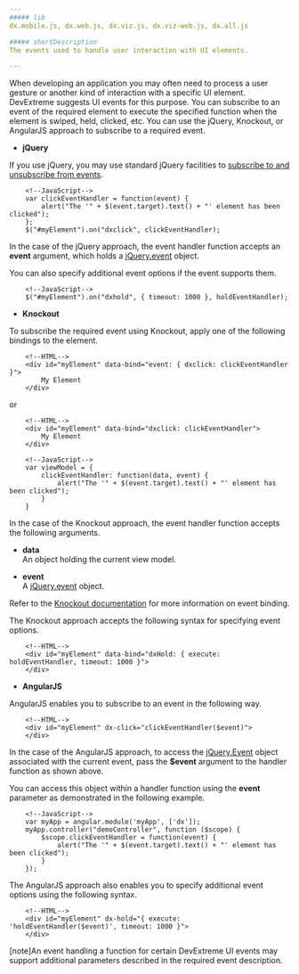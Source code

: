 ```yaml
---
##### lib
dx.mobile.js, dx.web.js, dx.viz.js, dx.viz-web.js, dx.all.js

##### shortDescription
The events used to handle user interaction with UI elements.

---
```

<a name="introduction"></a>
When developing an application you may often need to process a user gesture or another kind of interaction with a specific UI element. DevExtreme suggests UI events for this purpose. You can subscribe to an event of the required element to execute the specified function when the element is swiped, held, clicked, etc. You can use the jQuery, Knockout, or AngularJS approach to subscribe to a required event.

- **jQuery**

 If you use jQuery, you may use standard jQuery facilities to [subscribe to and unsubscribe from events](https://api.jquery.com/category/events/event-handler-attachment).

        <!--JavaScript-->
        var clickEventHandler = function(event) {
            alert("The '" + $(event.target).text() + "' element has been clicked");
        };
        $("#myElement").on("dxclick", clickEventHandler);

 In the case of the jQuery approach, the event handler function accepts an **event** argument, which holds a [jQuery.event](https://api.jquery.com/category/events/event-object) object.

 You can also specify additional event options if the event supports them.

        <!--JavaScript-->
        $("#myElement").on("dxhold", { timeout: 1000 }, holdEventHandler);

- **Knockout**

 To subscribe the required event using Knockout, apply one of the following bindings to the element.

        <!--HTML-->
        <div id="myElement" data-bind="event: { dxclick: clickEventHandler }">
            My Element
        </div>

 or

        <!--HTML-->
        <div id="myElement" data-bind="dxclick: clickEventHandler">
            My Element
        </div>

        <!--JavaScript-->
        var viewModel = {
            clickEventHandler: function(data, event) {
                alert("The '" + $(event.target).text() + "' element has been clicked");
            }
        }

 In the case of the Knockout approach, the event handler function accepts the following arguments.

 - **data**  
 An object holding the current view model.

 - **event**  
 A [jQuery.event](https://api.jquery.com/category/events/event-object) object.

 Refer to the [Knockout documentation](https://knockoutjs.com/documentation/event-binding.html) for more information on event binding.

 The Knockout approach accepts the following syntax for specifying event options.

        <!--HTML-->
        <div id="myElement" data-bind="dxHold: { execute: holdEventHandler, timeout: 1000 }">
        </div>

- **AngularJS**

 AngularJS enables you to subscribe to an event in the following way.

        <!--HTML-->
        <div id="myElement" dx-click="clickEventHandler($event)">
        </div>

 In the case of the AngularJS approach, to access the [jQuery.Event](https://api.jquery.com/category/events/event-object) object associated with the current event, pass the **$event** argument to the handler function as shown above. 

 You can access this object within a handler function using the **event** parameter as demonstrated in the following example.

        <!--JavaScript-->
        var myApp = angular.module('myApp', ['dx']);
        myApp.controller("demoController", function ($scope) {
            $scope.clickEventHandler = function(event) {
                alert("The '" + $(event.target).text() + "' element has been clicked");
            }
        });

 The AngularJS approach also enables you to specify additional event options using the following syntax.

        <!--HTML-->
        <div id="myElement" dx-hold="{ execute: 'holdEventHandler($event)', timeout: 1000 }">
        </div>

[note]An event handling a function for certain DevExtreme UI events may support additional parameters described in the required event description.
